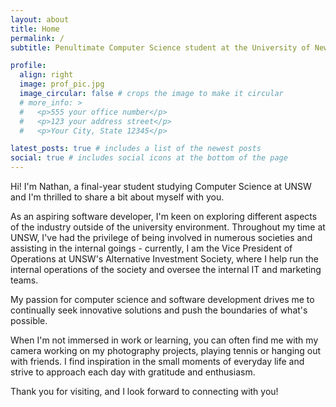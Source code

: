 ```yaml
---
layout: about
title: Home
permalink: /
subtitle: Penultimate Computer Science student at the University of New South Wales.

profile:
  align: right
  image: prof_pic.jpg
  image_circular: false # crops the image to make it circular
  # more_info: >
  #   <p>555 your office number</p>
  #   <p>123 your address street</p>
  #   <p>Your City, State 12345</p>

latest_posts: true # includes a list of the newest posts
social: true # includes social icons at the bottom of the page
---
```


Hi! I'm Nathan, a final-year student studying Computer Science at UNSW and I'm thrilled to share a bit about myself with you.

As an aspiring software developer, I'm keen on exploring different aspects of the industry outside of the university environment. Throughout my time at UNSW, I've had the privilege of being involved in numerous societies and assisting in the internal goings - currently, I am the Vice President of Operations at UNSW's Alternative Investment Society, where I help run the internal operations of the society and oversee the internal IT and marketing teams.


My passion for computer science and software development drives me to continually seek innovative solutions and push the boundaries of what's possible.

When I'm not immersed in work or learning, you can often find me with my camera working on my photography projects, playing tennis or hanging out with friends. I find inspiration in the small moments of everyday life and strive to approach each day with gratitude and enthusiasm.

Thank you for visiting, and I look forward to connecting with you!